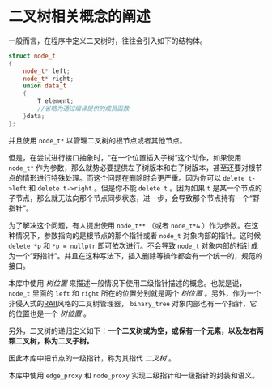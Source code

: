 # 二叉树相关概念的阐述

一般而言，在程序中定义二叉树时，往往会引入如下的结构体。

```C++
struct node_t
{
    node_t* left;
    node_t* right;
    union data_t
    {
        T element;
        //省略为通过编译提供的成员函数
    }data;
};
```

并且使用 `node_t*` 以管理二叉树的根节点或者其他节点。

但是，在尝试进行接口抽象时，“在一个位置插入子树”这个动作，如果使用 `node_t*` 作为参数，那么就势必要提供左子树版本和右子树版本，甚至还要对根节点的情形进行特殊处理。而这个问题在删除时会更严重。因为你可以 `delete t->left` 和 `delete t->right` 。但是你不能 `delete t` 。因为如果 `t` 是某一个节点的子节点，那么就无法向那个节点同步状态，进一步，会导致那个节点持有一个“野指针”。

为了解决这个问题，有人提出使用 `node_t**` （或者 `node_t*&` ）作为参数。在这种情况下，参数指向的是根节点的那个指针或者 `node_t` 对象内部的指针。这时候 `delete *p` 和 `*p = nullptr` 即可依次进行。不会导致 `node_t` 对象内部的指针成为一个“野指针”。并且在这种写法下，插入删除等操作都会有一个统一的，规范的接口。

本库中使用 _树位置_ 来描述一般情况下使用二级指针描述的概念。也就是说， `node_t` 里面的 `left` 和 `right` 所在的位置分别就是两个 _树位置_ 。另外，作为一个非侵入式的[RAII](https://zh.cppreference.com/w/cpp/language/raii)风格的二叉树管理器， `binary_tree` 对象内部也有一个指针，它的位置也是一个 _树位置_ 。

另外，二叉树的递归定义如下：**一个二叉树或为空，或保有一个元素，以及左右两颗二叉树，称为二叉子树。**

因此本库中把节点的一级指针，称为其指代 _二叉树_ 。

本库中使用 `edge_proxy` 和 `node_proxy` 实现二级指针和一级指针的封装和语义。
